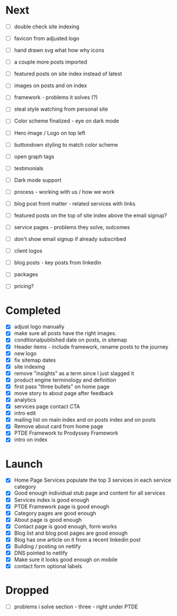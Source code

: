 # Next

- [ ] double check site indexing

- [ ] favicon from adjusted logo
- [ ] hand drawn svg what how why icons
- [ ] a couple more posts imported
- [ ] featured posts on site index instead of latest
- [ ] images on posts and on index
- [ ] framework - problems it solves (?)
- [ ] steal style watching from personal site
- [ ] Color scheme finalized - eye on dark mode
- [ ] Hero image / Logo on top left
- [ ] buttondown styling to match color scheme
- [ ] open graph tags
- [ ] testimonials
- [ ] Dark mode support
- [ ] process - working with us / how we work
- [ ] blog post front matter - related services with links
- [ ] featured posts on the top of site index above the email signup?
- [ ] service pages - problems they solve, outcomes
- [ ] don't show email signup if already subscribed
- [ ] client logos
- [ ] blog posts - key posts from linkedin
- [ ] packages
- [ ] pricing?

# Completed

- [x] adjust logo manually
- [x] make sure all posts have the right images.
- [x] conditionalpublished date on posts, in sitemap
- [x] Header items - include framework, rename posts to the journey
- [x] new logo
- [x] fix sitemap dates
- [x] site indexing
- [x] remove "insights" as a term since I just slagged it
- [x] product engine terminology and definition
- [x] first pass "three bullets" on home page
- [x] move story to about page after feedback
- [x] analytics
- [x] services page contact CTA
- [x] intro edit
- [x] mailing list on main index and on posts index and on posts
- [x] Remove about card from home page
- [x] PTDE Framework to Prodyssey Framework
- [x] intro on index

# Launch

- [x] Home Page Services populate the top 3 services in each service category
- [x] Good enough individual stub page and content for all services
- [x] Services index is good enough
- [x] PTDE Framework page is good enough
- [x] Category pages are good enough
- [x] About page is good enough
- [x] Contact page is good enough, form works
- [x] Blog list and blog post pages are good enough
- [x] Blog has one article on it from a recent linkedin post
- [x] Building / posting on netlify
- [x] DNS pointed to netlify
- [x] Make sure it looks good enough on mobile
- [x] contact form optional labels

# Dropped

- [ ] problems i solve section - three - right under PTDE
